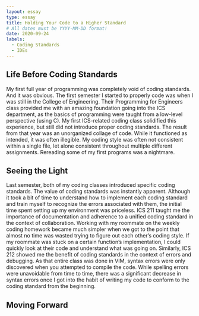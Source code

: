 ```yaml
---
layout: essay
type: essay
title: Holding Your Code to a Higher Standard
# All dates must be YYYY-MM-DD format!
date: 2020-09-24
labels:
  - Coding Standards
  - IDEs
---
```


## Life Before Coding Standards
My first full year of programming was completely void of coding standards.  And it was obvious.  The first semester I started to properly code was when I was still in the College of Engineering.  Their Programming for Engineers class provided me with an amazing foundation going into the ICS department, as the basics of programming were taught from a low-level perspective (using C).  My first ICS-related coding class solidified this experience, but still did not introduce proper coding standards.  The result from that year was an unorganized collage of code.  While it functioned as intended, it was often illegible.  My coding style was often not consistent within a single file, let alone consistent throughout multiple different assignments.  Rereading some of my first programs was a nightmare.
## Seeing the Light
Last semester, both of my coding classes introduced specific coding standards.  The value of coding standards was instantly apparent.  Although it took a bit of time to understand how to implement each coding standard and train myself to recognize the errors associated with them, the initial time spent setting up my environment was priceless.  ICS 211 taught me the importance of documentation and adherence to a unified coding standard in the context of collaboration.  Working with my roommate on the weekly coding homework became much simpler when we got to the point that almost no time was wasted trying to figure out each other’s coding style.  If my roommate was stuck on a certain function’s implementation, I could quickly look at their code and understand what was going on.  Similarly, ICS 212 showed me the benefit of coding standards in the context of errors and debugging.  As that entire class was done in VIM, syntax errors were only discovered when you attempted to compile the code.  While spelling errors were unavoidable from time to time, there was a significant decrease in syntax errors once I got into the habit of writing my code to conform to the coding standard from the beginning.  
## Moving Forward
